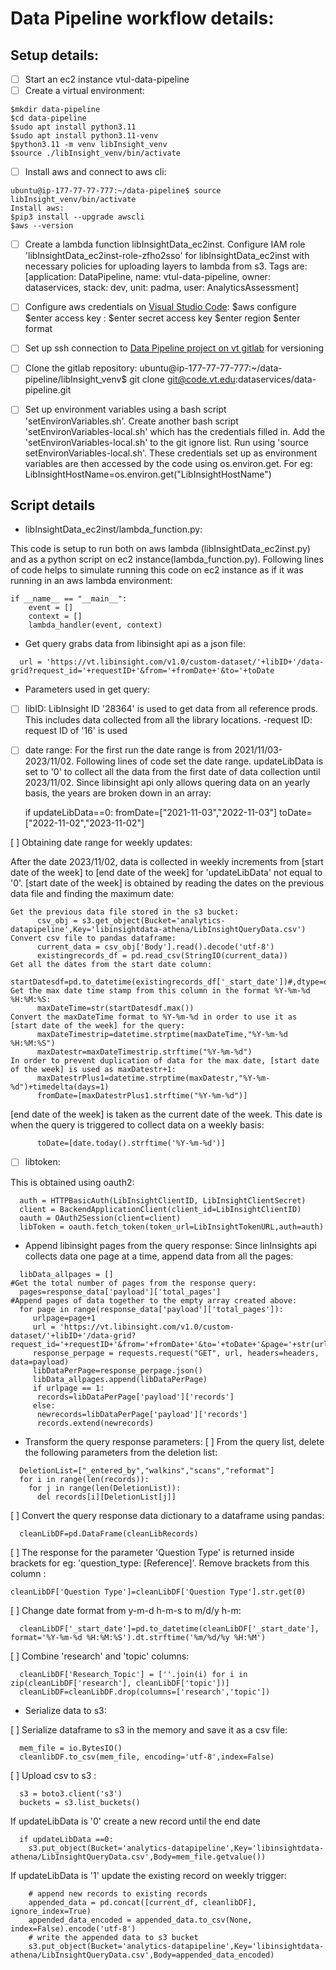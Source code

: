 # Data Pipeline workflow details:

## Setup details:

- [ ] Start an ec2 instance vtul-data-pipeline
- [ ] Create a virtual environment:
```
$mkdir data-pipeline
$cd data-pipeline
$sudo apt install python3.11
$sudo apt install python3.11-venv
$python3.11 -m venv libInsight_venv
$source ./libInsight_venv/bin/activate
```
- [ ] Install aws and connect to aws cli:
```
ubuntu@ip-177-77-77-777:~/data-pipeline$ source libInsight_venv/bin/activate
Install aws:
$pip3 install --upgrade awscli
$aws --version
```
- [ ] Create a lambda function libInsightData_ec2inst. Configure IAM role 'libInsightData_ec2inst-role-zfho2sso' for libInsightData_ec2inst with necessary policies for uploading layers to lambda from s3. Tags are: [application: DataPipeline, name: vtul-data-pipeline, owner: dataservices, stack: dev, unit: padma, user: AnalyticsAssessment]
- [ ] Configure aws credentials on [Visual Studio Code](https://code.visualstudio.com/Download):
$aws configure
$enter access key :
$enter secret access key
$enter region
$enter format
  
- [ ] Set up ssh connection to [Data Pipeline project on vt gitlab](https://code.vt.edu/dataservices/data-pipeline) for versioning

- [ ] Clone the gitlab repository:
ubuntu@ip-177-77-77-777:~/data-pipeline/libInsight_venv$ git clone git@code.vt.edu:dataservices/data-pipeline.git

- [ ] Set up environment variables using a bash script 'setEnvironVariables.sh'. Create another bash script 'setEnvironVariables-local.sh' which has the credentials filled in. Add the 'setEnvironVariables-local.sh' to the git ignore list. Run using 'source setEnvironVariables-local.sh'. These credentials set up as environment variables are then accessed by the code using os.environ.get. For eg: LibInsightHostName=os.environ.get("LibInsightHostName")

## Script details

- libInsightData_ec2inst/lambda_function.py:

This code is setup to run both on aws lambda (libInsightData_ec2inst.py) and as a python script on ec2 instance(lambda_function.py).
Following lines of code helps to simulate running this code on ec2 instance as if it was running in an aws lambda environment:
```
if __name__ == "__main__":
    event = []
    context = []
    lambda_handler(event, context)
```
- Get query grabs data from libinsight api as a json file:
```
  url = 'https://vt.libinsight.com/v1.0/custom-dataset/'+libID+'/data-grid?request_id='+requestID+'&from='+fromDate+'&to='+toDate
```

- Parameters used in get query:
 
 - [ ] libID:
LibInsight ID '28364' is used to get data from all reference prods. This includes data collected from all the library locations.
-request ID: request ID of '16' is used
 
 - [ ] date range:
For the first run the date range is from 2021/11/03-2023/11/02. Following lines of code set the date range. updateLibData is set to '0' to collect all the data from the first date of data collection until 2023/11/02. Since libinsight api only allows quering data on an yearly basis, the years are broken down in an array:
 
    if updateLibData==0:
      fromDate=["2021-11-03","2022-11-03"]
      toDate=["2022-11-02","2023-11-02"]

[ ] Obtaining date range for weekly updates:
 
After the date 2023/11/02, data is collected in weekly increments from [start date of the week] to [end date of the week] for 'updateLibData' not equal to '0'. [start date of the week] is obtained by reading the dates on the previous data file and finding the maximum date:
``` 
Get the previous data file stored in the s3 bucket:
      csv_obj = s3.get_object(Bucket='analytics-datapipeline',Key='libinsightdata-athena/LibInsightQueryData.csv')
Convert csv file to pandas dataframe:
      current_data = csv_obj['Body'].read().decode('utf-8')
      existingrecords_df = pd.read_csv(StringIO(current_data))
Get all the dates from the start date column:
      startDatesdf=pd.to_datetime(existingrecords_df['_start_date'])#,dtype=object)
Get the max date time stamp from this column in the format %Y-%m-%d %H:%M:%S:
      maxDateTime=str(startDatesdf.max())
Convert the maxDateTime format to %Y-%m-%d in order to use it as [start date of the week] for the query:
      maxDateTimestrip=datetime.strptime(maxDateTime,"%Y-%m-%d %H:%M:%S")
      maxDatestr=maxDateTimestrip.strftime("%Y-%m-%d")
In order to prevent duplication of data for the max date, [start date of the week] is used as maxDatestr+1:
      maxDatestrPlus1=datetime.strptime(maxDatestr,"%Y-%m-%d")+timedelta(days=1)
      fromDate=[maxDatestrPlus1.strftime("%Y-%m-%d")]
```
[end date of the week] is taken as the current date of the week. This date is when the query is triggered to collect data on a weekly basis:
```
      toDate=[date.today().strftime('%Y-%m-%d')]
```
- [ ] libtoken:
 
This is obtained using oauth2:
``` 
  auth = HTTPBasicAuth(LibInsightClientID, LibInsightClientSecret)
  client = BackendApplicationClient(client_id=LibInsightClientID)
  oauth = OAuth2Session(client=client)
  libToken = oauth.fetch_token(token_url=LibInsightTokenURL,auth=auth)
``` 
- Append libinsight pages from the query response:
 Since linInsights api collects data one page at a time, append data from all the pages:
 
```
  libData_allpages = []
#Get the total number of pages from the response query:
  pages=response_data['payload']['total_pages']
#Append pages of data together to the empty array created above:
  for page in range(response_data['payload']['total_pages']):
     urlpage=page+1
     url = 'https://vt.libinsight.com/v1.0/custom-dataset/'+libID+'/data-grid?request_id='+requestID+'&from='+fromDate+'&to='+toDate+'&page='+str(urlpage)
     response_perpage = requests.request("GET", url, headers=headers, data=payload)
     libDataPerPage=response_perpage.json()
     libData_allpages.append(libDataPerPage)
     if urlpage == 1:
      records=libDataPerPage['payload']['records']
     else:
      newrecords=libDataPerPage['payload']['records']
      records.extend(newrecords)    
```
- Transform the query response parameters:
[ ] From the query list, delete the following parameters from the deletion list:
```
  DeletionList=["_entered_by","walkins","scans","reformat"]
  for i in range(len(records)):
    for j in range(len(DeletionList)):
      del records[i][DeletionList[j]]
```
[ ] Convert the query response data dictionary to a dataframe using pandas:
```
  cleanLibDF=pd.DataFrame(cleanLibRecords)
```
[ ] The response for the parameter 'Question Type' is returned inside brackets for eg: 'question_type: [Reference]'. Remove brackets from this column :
```
cleanLibDF['Question Type']=cleanLibDF['Question Type'].str.get(0)
```
[ ] Change date format from y-m-d h-m-s to m/d/y h-m:
```
  cleanLibDF['_start_date']=pd.to_datetime(cleanLibDF['_start_date'], format='%Y-%m-%d %H:%M:%S').dt.strftime('%m/%d/%y %H:%M')
```
 
[ ] Combine 'research' and 'topic' columns:
```
  cleanLibDF['Research_Topic'] = [''.join(i) for i in zip(cleanLibDF['research'], cleanLibDF['topic'])]
  cleanLibDF=cleanLibDF.drop(columns=['research','topic'])
``` 
- Serialize data to s3: 
 
[ ] Serialize dataframe to s3 in the memory and save it as a csv file:
``` 
  mem_file = io.BytesIO()
  cleanlibDF.to_csv(mem_file, encoding='utf-8',index=False)
``` 
 
[ ] Upload csv to s3 :
``` 
  s3 = boto3.client('s3')
  buckets = s3.list_buckets()
``` 
If updateLibData is '0' create a new record until the end date
```
  if updateLibData ==0:
    s3.put_object(Bucket='analytics-datapipeline',Key='libinsightdata-athena/LibInsightQueryData.csv',Body=mem_file.getvalue())
``` 
If updateLibData is '1' update the existing record on weekly trigger:
``` 
    # append new records to existing records
    appended_data = pd.concat([current_df, cleanlibDF], ignore_index=True)
    appended_data_encoded = appended_data.to_csv(None, index=False).encode('utf-8')
    # write the appended data to s3 bucket
    s3.put_object(Bucket='analytics-datapipeline',Key='libinsightdata-athena/LibInsightQueryData.csv',Body=appended_data_encoded)
```
